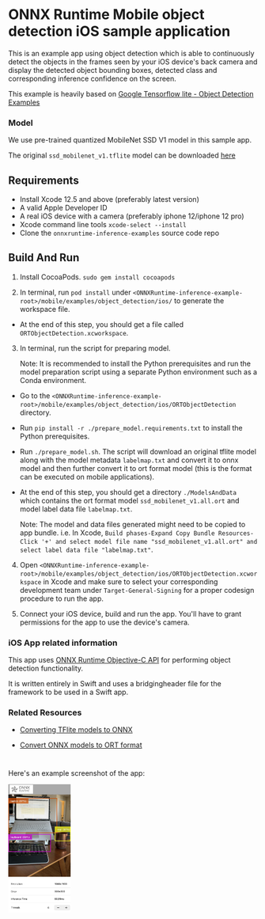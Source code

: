 # ONNX Runtime Mobile object detection iOS sample application

This is an example app using object detection which is able to continuously detect the objects in the frames seen by your iOS device's back camera and display the detected object bounding boxes, detected class and corresponding inference confidence on the screen.

This example is heavily based on [Google Tensorflow lite - Object Detection Examples](https://github.com/tensorflow/examples/)

### Model
We use pre-trained quantized MobileNet SSD V1 model in this sample app.

The original `ssd_mobilenet_v1.tflite` model can be downloaded [here](https://www.tensorflow.org/lite/examples/object_detection/overview#get_started)

## Requirements
- Install Xcode 12.5 and above (preferably latest version)
- A valid Apple Developer ID
- A real iOS device with a camera (preferably iphone 12/iphone 12 pro)
- Xcode command line tools `xcode-select --install`
- Clone the `onnxruntime-inference-examples` source code repo

## Build And Run

1. Install CocoaPods. `sudo gem install cocoapods`

2. In terminal, run `pod install` under `<ONNXRuntime-inference-example-root>/mobile/examples/object_detection/ios/` to generate the workspace file.
- At the end of this step, you should get a file called `ORTObjectDetection.xcworkspace`.

3. In terminal, run the script for preparing model.

    Note: It is recommended to install the Python prerequisites and run the model preparation script using a separate Python environment such as a Conda environment.

- Go to the `<ONNXRuntime-inference-example-root>/mobile/examples/object_detection/ios/ORTObjectDetection` directory.
- Run `pip install -r ./prepare_model.requirements.txt` to install the Python prerequisites.
- Run `./prepare_model.sh`. The script will download an original tflite model along with the model metadata `labelmap.txt` and convert it to onnx model and then further convert it to ort format model (this is the format can be executed on mobile applications).
- At the end of this step, you should get a directory `./ModelsAndData` which contains the ort format model `ssd_mobilenet_v1.all.ort` and model label data file `labelmap.txt`.

    Note: The model and data files generated might need to be copied to app bundle. i.e. In Xcode, `Build phases-Expand Copy Bundle Resources-Click '+' and select model file name "ssd_mobilenet_v1.all.ort" and select label data file "labelmap.txt"`.

4. Open `<ONNXRuntime-inference-example-root>/mobile/examples/object_detection/ios/ORTObjectDetection.xcworkspace` in Xcode and make sure to select your corresponding development team under `Target-General-Signing` for a proper codesign procedure to run the app.

5. Connect your iOS device, build and run the app. You'll have to grant permissions for the app to use the device's camera.

### iOS App related information

This app uses [ONNX Runtime Objective-C API](https://onnxruntime.ai/docs/api/objectivec-api.html) for performing object detection functionality.

It is written entirely in Swift and uses a bridgingheader file for the framework to be used in a Swift app.

### Related Resources
- [Converting TFlite models to ONNX](https://github.com/onnx/tensorflow-onnx#getting-started)

- [Convert ONNX models to ORT format](https://onnxruntime.ai/docs/tutorials/mobile/model-conversion.html)

#
Here's an example screenshot of the app:

<img width=25% src="images/ios_screenshot_objdetect.jpg" alt="App Screenshot" />
